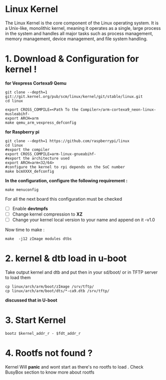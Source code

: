 # Linux Kernel

The Linux Kernel is the core component of the Linux operating system. It is a Unix-like, monolithic kernel, meaning it operates as a single, large process in the system and handles all major tasks such as process management, memory management, device management, and file system handling.

# 1. Download & Configuration for kernel !

**for Vexpress Cortexa9  Qemu**

```
git clone --depth=1 git://git.kernel.org/pub/scm/linux/kernel/git/stable/linux.git
cd linux

export CROSS_COMPILE=<Path To the Compiler>/arm-cortexa9_neon-linux-musleabihf-
export ARCH=arm
make qemu_arm_vexpress_defconfig
```

**for Raspberry pi**

```
git clone --depth=1 https://github.com/raspberrypi/linux
cd linux
#export the compiler
export CROSS_COMPILE=arm-linux-gnueabihf-
#export the architecture used
export ARCH=arm<32/64>
#configure the kernel to rpi depends on the SoC number
make bcmXXXX_defconfig
```

**In the configuration, configure the following  requirement :**

```
make menuconfig
```

For all the next board this configuration must be checked

* [ ] Enable **devtmpfs**
* [ ] Change kernel compression to **XZ**
* [ ] Change your kernel local version to your name and append on it -v1.0

Now time to make :

```
make  -j12 zImage modules dtbs
```

# 2. kernel & dtb load in u-boot

Take output kernel and dtb and put then in your sd/boot/ or in TFTP server to load them

```
cp linux/arch/arm/boot/zImage /srv/tftp/
cp linux/arch/arm/boot/dts/*-ca9.dtb /srv/tftp/
```

**discussed that in U-boot** 

# 3. Start Kernel 

```
bootz $kernel_addr_r - $fdt_addr_r
```

# 4. Rootfs not found ?

Kernel Will **panic** and wont start as there's no rootfs to load . Check BusyBox section to know more about rootfs
